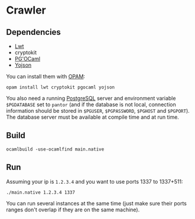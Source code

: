 # Crawler

## Dependencies

- [Lwt](http://ocsigen.org/lwt/)
- cryptokit
- [PG'OCaml](http://pgocaml.forge.ocamlcore.org/)
- [Yojson](http://mjambon.com/yojson.html)

You can install them with [OPAM](http://opam.ocaml.org/):

    opam install lwt cryptokit pgocaml yojson

You also need a running [PostgreSQL](http://www.postgresql.org/) server and environment variable `$PGDATABASE` set to `pantor` (and if the database is not local, connection information should be stored in `$PGUSER`, `$PGPASSWORD`, `$PGHOST` and `$PGPORT`).
The database server must be available at compile time and at run time.

## Build

    ocamlbuild -use-ocamlfind main.native

## Run

Assuming your ip is `1.2.3.4` and you want to use ports 1337 to 1337+511:

    ./main.native 1.2.3.4 1337

You can run several instances at the same time (just make sure their ports ranges don't overlap if they are on the same machine).
